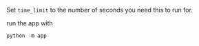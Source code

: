 Set `time_limit` to the number of seconds you need this to run for. 

run the app with 
```python
python -m app
```